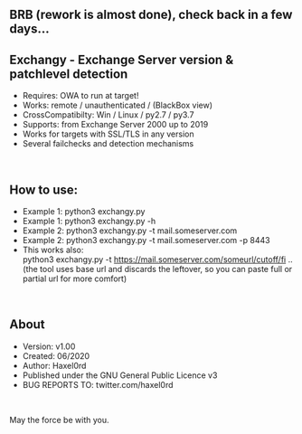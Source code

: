 ## BRB (rework is almost done), check back in a few days...

## Exchangy - Exchange Server version & patchlevel detection   
* Requires: OWA to run at target!
* Works: remote / unauthenticated / (BlackBox view)
* CrossCompatibilty: Win / Linux / py2.7 / py3.7 
* Supports: from Exchange Server 2000 up to 2019
* Works for targets with SSL/TLS in any version
* Several failchecks and detection mechanisms
<br />

## How to use:
* Example 1: python3 exchangy.py 
* Example 1: python3 exchangy.py -h
* Example 2: python3 exchangy.py -t mail.someserver.com
* Example 2: python3 exchangy.py -t mail.someserver.com -p 8443
* This works also: <br />
python3 exchangy.py -t https://mail.someserver.com/someurl/cutoff/fi .. <br />
(the tool uses base url and discards the leftover, so you can paste full or partial url for more comfort)
<br />

## About
* Version: v1.00
* Created: 06/2020
* Author: Haxel0rd
* Published under the GNU General Public Licence v3
* BUG REPORTS TO: twitter.com/haxel0rd
<br />

May the force be with you.
